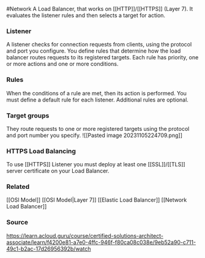 #Network 
A Load Balancer, that works on [[HTTP]]/[[HTTPS]] (Layer 7).
It evaluates the listener rules and then selects a target for action.
### Listener
A listener checks for connection requests from clients, using the protocol and port you configure.
You define rules that determine how the load balancer routes requests to its registered targets.
Each rule has priority, one or more actions and one or more conditions.
### Rules
When the conditions of a rule are met, then its action is performed.
You must define a default rule for each listener.
Additional rules are optional.
### Target groups
They route requests to one or more registered targets using the protocol and port number you specify.
![[Pasted image 20231105224709.png]]
### HTTPS Load Balancing
To use [[HTTPS]] Listener you must deploy at least one [[SSL]]/[[TLS]] server certificate on your Load Balancer.
### Related
[[OSI Model]]
[[OSI Model|Layer 7]]
[[Elastic Load Balancer]]
[[Network Load Balancer]]
### Source
https://learn.acloud.guru/course/certified-solutions-architect-associate/learn/f4200e81-a7e0-4ffc-946f-f80ca08c038e/9eb52a90-c711-49c1-b2ac-17d26956392b/watch